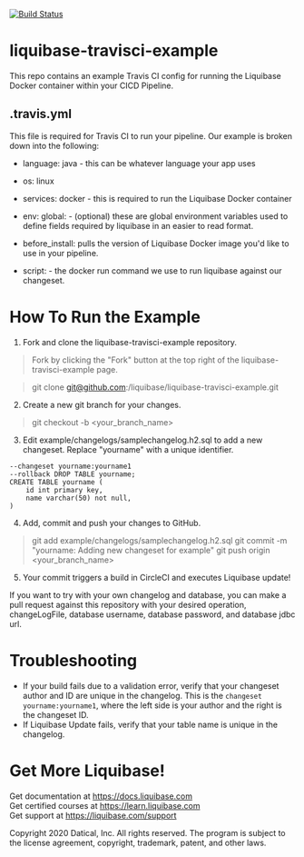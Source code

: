 [![Build Status](https://travis-ci.com/liquibase/liquibase-travisci-example.svg?branch=main)](https://travis-ci.com/liquibase/liquibase-travisci-example)

# liquibase-travisci-example
This repo contains an example Travis CI config for running the Liquibase Docker container within your CICD Pipeline.

## .travis.yml
This file is required for Travis CI to run your pipeline.  Our example is broken down into the following:

* language: java - this can be whatever language your app uses

* os: linux

* services: docker - this is required to run the Liquibase Docker container

* env: global: - (optional) these are global environment variables used to define fields required by liquibase in an easier to read format.

* before_install: pulls the version of Liquibase Docker image you'd like to use in your pipeline.

* script: - the docker run command we use to run liquibase against our changeset.

# How To Run the Example

1. Fork and clone the liquibase-travisci-example repository.
> Fork by clicking the "Fork" button at the top right of the liquibase-travisci-example page.

> git clone git@github.com:<YOURFORK>/liquibase/liquibase-travisci-example.git
2. Create a new git branch for your changes.
> git checkout -b <your_branch_name>
3. Edit example/changelogs/samplechangelog.h2.sql to add a new changeset. Replace "yourname" with a unique identifier.
```
--changeset yourname:yourname1
--rollback DROP TABLE yourname;
CREATE TABLE yourname (
    id int primary key,
    name varchar(50) not null,
)
```

4. Add, commit and push your changes to GitHub.
> git add example/changelogs/samplechangelog.h2.sql
> git commit -m "yourname: Adding new changeset for example"
> git push origin <your_branch_name>
5. Your commit triggers a build in CircleCI and executes Liquibase update!

If you want to try with your own changelog and database, you can make a pull request against this repository with your desired operation, changeLogFile, database username, database password, and database jdbc url.

 
 # Troubleshooting
 * If your build fails due to a validation error, verify that your changeset author and ID are unique in the changelog. This is the `changeset yourname:yourname1`, where the left side is your author and the right is the changeset ID.
 * If Liquibase Update fails, verify that your table name is unique in the changelog.

# Get More Liquibase!
Get documentation at https://docs.liquibase.com      
Get certified courses at https://learn.liquibase.com  
Get support at https://liquibase.com/support         


Copyright 2020 Datical, Inc. All rights reserved. The program is subject to the 
license agreement, copyright, trademark, patent, and other laws.
